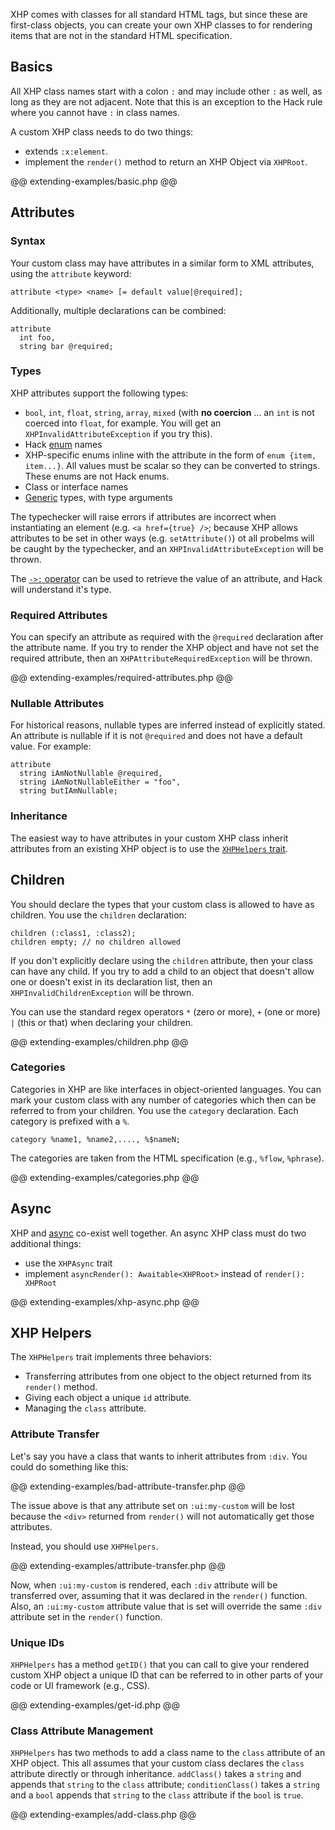 XHP comes with classes for all standard HTML tags, but since these are first-class objects, you can create your own XHP classes to for rendering items that are not in the standard HTML specification.

## Basics

All XHP class names start with a colon `:` and may include other `:` as well, as long as they are not adjacent. Note that this is an exception to the Hack rule where you cannot have `:` in class names.

A custom XHP class needs to do two things:

* extends `:x:element`.
* implement the `render()` method to return an XHP Object via `XHPRoot`.

@@ extending-examples/basic.php @@

## Attributes

### Syntax

Your custom class may have attributes in a similar form to XML attributes, using the `attribute` keyword:

```
attribute <type> <name> [= default value|@required];
```

Additionally, multiple declarations can be combined:

```
attribute
  int foo,
  string bar @required;
```

### Types

XHP attributes support the following types:

* `bool`, `int`, `float`, `string`, `array`, `mixed` (with **no coercion** ... an `int` is not coerced into `float`, for example. You will get an `XHPInvalidAttributeException` if you try this).
* Hack [enum](../enums/introduction.md) names
* XHP-specific enums inline with the attribute in the form of `enum {item, item...}`. All values must be scalar so they can be converted to strings. These enums are not Hack enums.
* Class or interface names
* [Generic](../generics/introduction.md) types, with type arguments

The typechecker will raise errors if attributes are incorrect when instantiating an element (e.g. `<a href={true} />`; because XHP allows attributes to be set in other ways (e.g. `setAttribute()`) ot all probelms will be caught by the typechecker, and an `XHPInvalidAttributeException` will be thrown.

The [`->:` operator](../operators/XHP-attribute-access.md) can be used to retrieve the value of an attribute, and Hack will understand it's type.

### Required Attributes

You can specify an attribute as required with the `@required` declaration after the attribute name. If you try to render the XHP object and have not set the required attribute, then an `XHPAttributeRequiredException` will be thrown.

@@ extending-examples/required-attributes.php @@

### Nullable Attributes

For historical reasons, nullable types are inferred instead of explicitly stated. An attribute is nullable if it is not `@required` and does not have a default value. For example:

```
attribute
  string iAmNotNullable @required,
  string iAmNotNullableEither = "foo",
  string butIAmNullable;
```

### Inheritance

The easiest way to have attributes in your custom XHP class inherit attributes from an existing XHP object is to use the [`XHPHelpers` trait](#xhp-helpers).

## Children

You should declare the types that your custom class is allowed to have as children. You use the `children` declaration:

```
children (:class1, :class2);
children empty; // no children allowed
```

If you don't explicitly declare using the `children` attribute, then your class can have any child. If you try to add a child to an object that doesn't allow one or doesn't exist in its declaration list, then an `XHPInvalidChildrenException` will be thrown.

You can use the standard regex operators `*` (zero or more), `+` (one or more) `|` (this or that) when declaring your children.

@@ extending-examples/children.php @@

### Categories

Categories in XHP are like interfaces in object-oriented languages. You can mark your custom class with any number of categories which then can be referred to from your children. You use the `category` declaration. Each category is prefixed with a `%`.

```
category %name1, %name2,...., %$nameN;
```

The categories are taken from the HTML specification (e.g., `%flow`, `%phrase`).

@@ extending-examples/categories.php @@

## Async

XHP and [async](../async/introduction.md) co-exist well together. An async XHP class must do two additional things:

* use the `XHPAsync` trait
* implement `asyncRender(): Awaitable<XHPRoot>` instead of `render(): XHPRoot`

@@ extending-examples/xhp-async.php @@

## XHP Helpers

The `XHPHelpers` trait implements three behaviors:

* Transferring attributes from one object to the object returned from its `render()` method.
* Giving each object a unique `id` attribute.
* Managing the `class` attribute.

### Attribute Transfer

Let's say you have a class that wants to inherit attributes from `:div`. You could do something like this:

@@ extending-examples/bad-attribute-transfer.php @@

The issue above is that any attribute set on `:ui:my-custom` will be lost because the `<div>` returned from `render()` will not automatically get those attributes.

Instead, you should use `XHPHelpers`.

@@ extending-examples/attribute-transfer.php @@

Now, when `:ui:my-custom` is rendered, each `:div` attribute will be transferred over, assuming that it was declared in the `render()` function. Also, an `:ui:my-custom` attribute value that is set will override the same `:div` attribute set in the `render()` function.

### Unique IDs

`XHPHelpers` has a method `getID()` that you can call to give your rendered custom XHP object a unique ID that can be referred to in other parts of your code or UI framework (e.g., CSS).

@@ extending-examples/get-id.php @@

### Class Attribute Management

`XHPHelpers` has two methods to add a class name to the `class` attribute of an XHP object. This all assumes that your custom class declares the `class` attribute directly or through inheritance. `addClass()` takes a `string` and appends that `string` to the `class` attribute; `conditionClass()` takes a `string` and a `bool` appends that `string` to the `class` attribute if the `bool` is `true`.

@@ extending-examples/add-class.php @@
